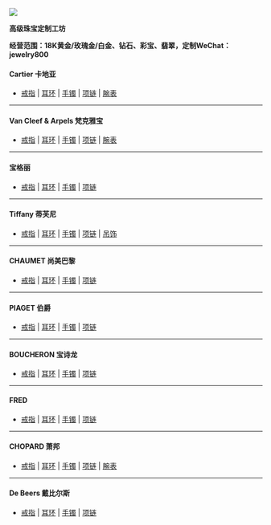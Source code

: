 ![](https://i.loli.net/2020/06/18/W62vMAEyRnplYgB.jpg)

**高级珠宝定制工坊**

**经营范围：18K黄金/玫瑰金/白金、钻石、彩宝、翡翠，定制WeChat：jewelry800**

#### Cartier 卡地亚
* [戒指](https://www.cartier.cn/zh-cn/%E7%B3%BB%E5%88%97/%E7%8F%A0%E5%AE%9D%E7%B3%BB%E5%88%97/%E7%B1%BB%E5%88%AB/%E6%88%92%E6%8C%87.viewall.html)
 | [耳环](https://www.cartier.cn/zh-cn/%E7%B3%BB%E5%88%97/%E7%8F%A0%E5%AE%9D%E7%B3%BB%E5%88%97/%E7%B1%BB%E5%88%AB/%E8%80%B3%E7%8E%AF.viewall.html)
 | [手镯](https://www.cartier.cn/zh-cn/%E7%B3%BB%E5%88%97/%E7%8F%A0%E5%AE%9D%E7%B3%BB%E5%88%97/%E7%B1%BB%E5%88%AB/%E6%89%8B%E9%95%AF.viewall.html)
 | [项链](https://www.cartier.cn/zh-cn/%E7%B3%BB%E5%88%97/%E7%8F%A0%E5%AE%9D%E7%B3%BB%E5%88%97/%E7%B1%BB%E5%88%AB/%E9%A1%B9%E9%93%BE.viewall.html)
 | [腕表](https://www.cartier.cn/zh-cn/%E7%B3%BB%E5%88%97/%E8%85%95%E8%A1%A8%E7%B3%BB%E5%88%97/%E6%89%80%E6%9C%89%E8%85%95%E8%A1%A8.viewall.html)

---
#### Van Cleef & Arpels 梵克雅宝
* [戒指](https://www.vancleefarpels.cn/cn/zh/jewelry/rings.html)
 | [耳环](https://www.vancleefarpels.cn/cn/zh/jewelry/earrings.html)
 | [手镯](https://www.vancleefarpels.cn/cn/zh/jewelry/bracelets.html)
 | [项链](https://www.vancleefarpels.cn/cn/zh/jewelry/necklaces-pendants.html)
 | [腕表](https://www.vancleefarpels.cn/cn/zh/collections/watches.html)

---
#### 宝格丽
* [戒指](https://www.bulgari.cn/zh-cn/jewellery/rings.html)
 | [耳环](https://www.bulgari.cn/zh-cn/jewellery/earrings.html)
 | [手镯](https://www.bulgari.cn/zh-cn/jewellery/bracelets.html)
 | [项链](https://www.bulgari.cn/zh-cn/jewellery/necklaces.html)

---
#### Tiffany 蒂芙尼
* [戒指](https://www.tiffany.cn/jewelry/shop/rings/)
 | [耳环](https://www.tiffany.cn/jewelry/shop/earrings/)
 | [手镯](https://www.tiffany.cn/jewelry/shop/bracelets/)
 | [项链](https://www.tiffany.cn/jewelry/shop/necklaces-pendants/)
 | [吊饰](https://www.tiffany.cn/jewelry/shop/charms/)

---
#### CHAUMET 尚美巴黎
* [戒指](https://www.chaumet.com/zh_hans/jewellery/rings)
 |  [耳环](https://www.chaumet.com/zh_hans/jewellery/earrings)
 | [手镯](https://www.chaumet.com/zh_hans/jewellery/bracelets)
 |  [项链](https://www.chaumet.com/zh_hans/jewellery/pendants)

---
#### PIAGET 伯爵
* [戒指]()
 |  [耳环]()
 |  [手镯]()
 |  [项链]()

---
#### BOUCHERON 宝诗龙
* [戒指](https://cn.boucheron.com/zh_cn/the-creations/jewelry/quatre.html)
 |  [耳环](https://cn.boucheron.com/zh_cn/the-creations/jewelry/couture.html)
 |  [手镯](https://cn.boucheron.com/zh_cn/the-creations/jewelry/jack-de-boucheron.html)
 | [项链](https://cn.boucheron.com/zh_cn/the-creations/jewelry/serpent-boheme.html)

---
#### FRED
* [戒指](https://www.fred.cn/cn/zh_CN/%E6%88%92%E6%8C%87)
 |  [耳环](https://www.fred.cn/cn/zh_CN/%E8%80%B3%E7%8E%AF)
 |  [手镯](https://www.fred.cn/cn/zh_CN/%E6%89%8B%E9%93%BE)
 | [项链](https://www.fred.cn/cn/zh_CN/%E9%A1%B9%E9%93%BE)

---

#### CHOPARD 萧邦
* [戒指](https://www.chopard.cn/zhubao/jiezhi)
 |  [耳环](https://www.chopard.cn/zhubao/erhuan)
 | [手镯](https://www.chopard.cn/zhubao/shouzhuo)
 |  [项链](https://www.chopard.cn/zhubao/zhuishi)
 | [腕表](https://www.chopard.cn/wanbiao)

---
#### De Beers 戴比尔斯
* [戒指](https://www.debeers.com.cn/zh-cn/jewellery/rings/)
 | [耳环](https://www.debeers.com.cn/zh-cn/jewellery/earrings/)
 |  [手镯](https://www.debeers.com.cn/zh-cn/jewellery/bracelets/)
 | [项链](https://www.debeers.com.cn/zh-cn/jewellery/necklaces/)
